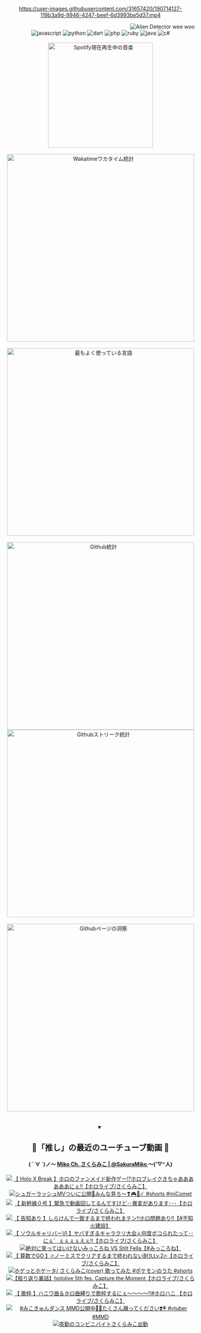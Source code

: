 <!-- START: HERO IMAGE GIF ////////// ////////// ////////// -->
<!-- <img src="@/../assets/img/gaming/ghost-of-tsushima.gif" width="100%"  alt="nellyXinwei's Hero Gif Image"/> -->
<!-- END: HERO IMAGE GIF ////////// ////////// ////////// -->

<div align="center" >  
  
<!-- START:ワンピース 第1015話「ルフィはRED ROCを使う」 -->
<https://user-images.githubusercontent.com/31657420/190714127-119b3a9d-9946-4247-beef-6d3993be5d37.mp4>
<!-- END:ワンピース 第1015話「ルフィはRED ROCを使う」 -->

<!-- START:VISITOR COUNTER -->
<div width="100%" align="right">
<img src="https://komarev.com/ghpvc/?username=nellyXinwei&label=🛸&color=grey&style=for-the-badge&labelcolor=ffffff" alt="Alien Detector wee woo"/>
</div>
<!-- END:VISITOR COUNTER -->

<!-- START: PROGRAMMING LANGUAGES -->
<!-- 色彩 Color Scheme:
#961E3A, #8A0D42, #5A0640, #4F265E, #2B355A, #3E759B, #CC4246,
#BB2649, #AD1052, #700750, #633075, #364270, #4E92C2, #FF5357
Sauce: https://www.webcreatorbox.com/inspiration/pantone-2023
-->

<img src="https://img.shields.io/badge/javascript%20-%23BB2649.svg?&style=for-the-badge&logo=javascript&logoColor=white&labelColor=961E3A" alt="javascript"/>
<img src="https://img.shields.io/badge/python%20-%23AD1052.svg?&style=for-the-badge&logo=python&logoColor=white&labelColor=8A0D42" alt="python" />
<img src="https://img.shields.io/badge/dart%20-%23700750.svg?&style=for-the-badge&logo=dart&logoColor=white&labelColor=5A0640" alt="dart"/>
<img src="https://img.shields.io/badge/php%20-%23633075.svg?&style=for-the-badge&logo=php&logoColor=white&labelColor=4F265E" alt="php"/>
<img src="https://img.shields.io/badge/ruby%20-%23364270.svg?&style=for-the-badge&logo=ruby&logoColor=white&labelColor=2B355A" alt="ruby"/>
<img src="https://img.shields.io/badge/java%20-%234E92C2.svg?&style=for-the-badge&logo=openjdk&logoColor=white&labelColor=3E759B" alt="java"/>
<img src="https://img.shields.io/badge/c%23-%23FF5357.svg?style=for-the-badge&logo=c-sharp&logoColor=white&labelColor=CC4246" alt="c#"/>  
<!-- END: PROGRAMMING LANGUAGES -->

<br>
<br>

<!-- START: MUSIC STATUS -->
  <!-- <a href="https://newojima-gsrs-20220114.vercel.app/api/now-playing?open">
    <img src="https://newojima-gsrs-20220114.vercel.app/api/now-playing" alt="Spotify現在再生中の音楽">
  </a> -->
  <img src="https://newojima-grss-20230114.vercel.app/api/spotify?border_color=transparent" alt="Spotify現在再生中の音楽" width="280px">
<!-- END: MUSIC STATUS -->

<br>
<br>

<!-- START: GITHUB STATUS -->
<!-- 色彩 Color Scheme:  #BB2649, #AD1052, #700750, #633075 -->
<img align="center" src="https://newojima-grs-20230109.vercel.app/api/wakatime?username=njtalba5127&layout=compact&langs_count=10&locale=ja&hide_title=false&title_color=fff&hide_border=true&text_color=fff&bg_color=BB2649,BB2649,633075,633075&hide=other,css,html,bash,xml,git%20config,makefile,properties,yaml,markdown,text,json,jsx" alt="Wakatimeワカタイム統計" width="500px"/>

<br>
<br>

<!-- 色彩 Color Scheme:  #633075, #364270, #4E92C2 -->
  <img align="center" src="https://newojima-grs-20230109.vercel.app/api/top-langs?username=njtalba5127&layout=compact&text_color=fff&icon_color=fff&hide_border=true&&locale=ja&hide_title=false&title_color=fff&include_all_commits=true&card_width=445&langs_count=11&hide=c%23,powershell,shaderlab,hlsl,makefile,jupyter%20notebook,python,html,css,shell,batchfile,less,liquid,hack,scss&bg_color=4F265E,633075,4E92C2" alt="最もよく使っている言語" width="500px"/>

<br>
<br>

<!-- 色彩 Color Scheme:  #4E92C2, #FF5357 -->
  <img align="center" src="https://newojima-grs-20230109.vercel.app/api?username=njtalba5127&rank_icon=github&show_icons=true&&locale=ja&title_color=fff&text_color=fff&icon_color=fff&hide_border=true&hide_title=false&count_private=true&include_all_commits=true&card_width=495&disable_animations=true&bg_color=4E92C2,4E92C2,FF5357" alt="Github統計" width="500px"/>

<br>

<img align="center" src="https://streak-stats.demolab.com?user=njtalba5127&theme=dark&hide_border=true&locale=ja&ring=BB2649&stroke=222222&background=151515&sideLabels=BB2649&currStreakLabel=ffffff&border=BB2649&fire=FF5357&currStreakNum=ffffff&sideNums=FF5357&dates=ffffff" alt="Githubストリーク統計" width="500px"/>

<br>
<br>

  <img align="center" width="500px" src="@/../assets/img/page-insights.svg" alt="Githubページの洞察"/>
  
</div>
<!-- END: GITHUB STATUS -->

<br>
<br>

<div align="center">
<details open>
  <summary>

  </summary>

  <h2 align="center">🌸「推し」の最近のユーチューブ動画 🌸</h2>
  <h4>
  ( ´ ∀ `)ノ～ 
  <a href="https://www.youtube.com/@SakuraMiko">Miko Ch. さくらみこ | @SakuraMiko
  </a>
   ～('▽^人)
  </h4>

  <!-- BEGIN YOUTUBE-CARDS -->
<a href="https://www.youtube.com/watch?v=6aMiFRXbSfg"><img src="https://ytcards.demolab.com/?id=6aMiFRXbSfg&title=%E3%80%90+Holo+X+Break++%E3%80%91%E3%83%9B%E3%83%AD%E3%81%AE%E3%83%95%E3%82%A1%E3%83%B3%E3%83%A1%E3%82%A4%E3%83%89%E6%96%B0%E4%BD%9C%E3%82%B2%E3%83%BC%E2%81%89%E3%83%9B%E3%83%AD%E3%83%96%E3%83%AC%E3%82%A4%E3%82%AF%E3%81%8D%E3%81%A1%E3%82%83%E3%81%82%E3%81%82%E3%81%82%E3%81%82%E3%81%82%E3%81%82%E3%81%AB%E3%81%87%E2%80%BC%E3%80%90%E3%83%9B%E3%83%AD%E3%83%A9%E3%82%A4%E3%83%96%2F%E3%81%95%E3%81%8F%E3%82%89%E3%81%BF%E3%81%93%E3%80%91&lang=ja&timestamp=1711808135&background_color=%230d1117&title_color=%23ffffff&stats_color=%23dedede&max_title_lines=1&width=187&border_radius=5&duration=7436" alt="【 Holo X Break  】ホロのファンメイド新作ゲー⁉ホロブレイクきちゃああああああにぇ‼【ホロライブ/さくらみこ】" title="【 Holo X Break  】ホロのファンメイド新作ゲー⁉ホロブレイクきちゃああああああにぇ‼【ホロライブ/さくらみこ】"></a>
<a href="https://www.youtube.com/watch?v=cNA3rwEO5CU"><img src="https://ytcards.demolab.com/?id=cNA3rwEO5CU&title=%E3%82%B7%E3%83%A5%E3%82%AC%E3%83%BC%E3%83%A9%E3%83%83%E3%82%B7%E3%83%A5MV%E3%81%A4%E3%81%84%E3%81%AB%E5%85%AC%E9%96%8B%F0%9F%8E%89%E3%81%BF%E3%82%93%E3%81%AA%E8%A6%8B%E3%82%8D%EF%BD%9E%E2%9D%A3%F0%9F%8E%AE%F0%9F%8C%B8%E2%98%84%EF%B8%8F+%23shorts+%23miComet&lang=ja&timestamp=1711785618&background_color=%230d1117&title_color=%23ffffff&stats_color=%23dedede&max_title_lines=1&width=187&border_radius=5&duration=33" alt="シュガーラッシュMVついに公開🎉みんな見ろ～❣🎮🌸☄️ #shorts #miComet" title="シュガーラッシュMVついに公開🎉みんな見ろ～❣🎮🌸☄️ #shorts #miComet"></a>
<a href="https://www.youtube.com/watch?v=HVSq3sR9tBc"><img src="https://ytcards.demolab.com/?id=HVSq3sR9tBc&title=%E3%80%90+%E6%96%B0%E5%B9%B9%E7%B7%9A%EF%BC%90%E5%8F%B7+%E3%80%91%E7%B7%8A%E6%80%A5%E3%81%A7%E5%8B%95%E7%94%BB%E5%9B%9E%E3%81%97%E3%81%A6%E3%82%8B%E3%82%93%E3%81%A7%E3%81%99%E3%81%91%E3%81%A9%EF%BD%A5%EF%BD%A5%E7%95%B0%E5%A4%89%E3%81%8C%E3%81%82%E3%82%8A%E3%81%BE%E3%81%99%EF%BD%A5%EF%BD%A5%EF%BD%A5%E3%80%90%E3%83%9B%E3%83%AD%E3%83%A9%E3%82%A4%E3%83%96%2F%E3%81%95%E3%81%8F%E3%82%89%E3%81%BF%E3%81%93%E3%80%91&lang=ja&timestamp=1711291162&background_color=%230d1117&title_color=%23ffffff&stats_color=%23dedede&max_title_lines=1&width=187&border_radius=5&duration=8321" alt="【 新幹線０号 】緊急で動画回してるんですけど･･異変があります･･･【ホロライブ/さくらみこ】" title="【 新幹線０号 】緊急で動画回してるんですけど･･異変があります･･･【ホロライブ/さくらみこ】"></a>
<a href="https://www.youtube.com/watch?v=z6LsPkqR-Rk"><img src="https://ytcards.demolab.com/?id=z6LsPkqR-Rk&title=%E3%80%90+%E5%91%8A%E7%9F%A5%E3%81%82%E3%82%8A+%E3%80%91%E3%81%97%E3%82%89%E3%81%91%E3%82%93%E3%81%A7%E4%B8%80%E8%87%B4%E3%81%99%E3%82%8B%E3%81%BE%E3%81%A7%E7%B5%82%E3%82%8F%E3%82%8C%E3%81%BE%E3%83%86%E3%83%B3%E2%80%BC%E3%83%9B%E3%83%AD%E5%95%8F%E9%A1%8C%E3%81%82%E3%82%8A%E2%80%BC%E3%80%90%23%E4%B8%8D%E7%9F%A5%E7%81%AB%E5%BB%BA%E8%A8%AD%E3%80%91&lang=ja&timestamp=1711281957&background_color=%230d1117&title_color=%23ffffff&stats_color=%23dedede&max_title_lines=1&width=187&border_radius=5&duration=3517" alt="【 告知あり 】しらけんで一致するまで終われまテン‼ホロ問題あり‼【#不知火建設】" title="【 告知あり 】しらけんで一致するまで終われまテン‼ホロ問題あり‼【#不知火建設】"></a>
<a href="https://www.youtube.com/watch?v=ef7YNCufrF8"><img src="https://ytcards.demolab.com/?id=ef7YNCufrF8&title=%E3%80%90+%E3%82%BD%E3%82%A6%E3%83%AB%E3%82%AD%E3%83%A3%E3%83%AA%E3%83%90%E3%83%BC%E2%85%A5+%E3%80%91%E3%83%A4%E3%83%90%E3%81%99%E3%81%8E%E3%82%8B%E3%82%AD%E3%83%A3%E3%83%A9%E3%82%AF%E3%83%AA%E5%A4%A7%E4%BC%9A%E2%9A%94%E4%BD%95%E5%BA%A6%E3%83%9C%E3%82%B3%E3%82%89%E3%82%8C%E3%81%9F%E3%81%A3%E3%81%A6%EF%BD%A5%EF%BD%A5%E3%81%AB%E3%81%87%E3%82%9B%E3%81%87%E3%81%87%E3%81%87%E3%81%87%E3%81%88%E3%81%87%E2%80%BC%E3%80%90%E3%83%9B%E3%83%AD%E3%83%A9%E3%82%A4%E3%83%96%2F%E3%81%95%E3%81%8F%E3%82%89%E3%81%BF%E3%81%93%E3%80%91&lang=ja&timestamp=1711202133&background_color=%230d1117&title_color=%23ffffff&stats_color=%23dedede&max_title_lines=1&width=187&border_radius=5&duration=9809" alt="【 ソウルキャリバーⅥ 】ヤバすぎるキャラクリ大会⚔何度ボコられたって･･にぇ゛ぇぇぇぇえぇ‼【ホロライブ/さくらみこ】" title="【 ソウルキャリバーⅥ 】ヤバすぎるキャラクリ大会⚔何度ボコられたって･･にぇ゛ぇぇぇぇえぇ‼【ホロライブ/さくらみこ】"></a>
<a href="https://www.youtube.com/watch?v=o04HLC2KAuk"><img src="https://ytcards.demolab.com/?id=o04HLC2KAuk&title=%E7%B5%B6%E5%AF%BE%E3%81%AB%E7%AC%91%E3%81%A3%E3%81%A6%E3%81%AF%E3%81%84%E3%81%91%E3%81%AA%E3%81%84%E3%81%BF%E3%81%A3%E3%81%93%E3%82%8D%E3%81%AD+VS+Stilt+Fella%E3%80%90%23%E3%81%BF%E3%81%A3%E3%81%93%E3%82%8D%E3%81%AD%E3%80%91&lang=ja&timestamp=1711027101&background_color=%230d1117&title_color=%23ffffff&stats_color=%23dedede&max_title_lines=1&width=187&border_radius=5&duration=4288" alt="絶対に笑ってはいけないみっころね VS Stilt Fella【#みっころね】" title="絶対に笑ってはいけないみっころね VS Stilt Fella【#みっころね】"></a>
<a href="https://www.youtube.com/watch?v=N-QNwzFqREo"><img src="https://ytcards.demolab.com/?id=N-QNwzFqREo&title=%E3%80%90+%E7%AE%97%E6%95%B0%E3%81%A7GO+%E3%80%91%F0%9F%94%A5%E3%83%8E%E3%83%BC%E3%83%9F%E3%82%B9%E3%81%A7%E3%82%AF%E3%83%AA%E3%82%A2%E3%81%99%E3%82%8B%E3%81%BE%E3%81%A7%E7%B5%82%E3%82%8F%E3%82%8C%E3%81%AA%E3%81%84%E8%80%90%E4%B9%85Lv.2%F0%9F%94%A5%E3%80%90%E3%83%9B%E3%83%AD%E3%83%A9%E3%82%A4%E3%83%96%2F%E3%81%95%E3%81%8F%E3%82%89%E3%81%BF%E3%81%93%E3%80%91&lang=ja&timestamp=1710870121&background_color=%230d1117&title_color=%23ffffff&stats_color=%23dedede&max_title_lines=1&width=187&border_radius=5&duration=19281" alt="【 算数でGO 】🔥ノーミスでクリアするまで終われない耐久Lv.2🔥【ホロライブ/さくらみこ】" title="【 算数でGO 】🔥ノーミスでクリアするまで終われない耐久Lv.2🔥【ホロライブ/さくらみこ】"></a>
<a href="https://www.youtube.com/watch?v=Mp89gmu6ikI"><img src="https://ytcards.demolab.com/?id=Mp89gmu6ikI&title=%E3%83%9B%E3%82%B2%E3%81%A3%E3%81%A8%E3%83%9B%E3%82%B2%E3%83%BC%E3%82%BF%2F+%E3%81%95%E3%81%8F%E3%82%89%E3%81%BF%E3%81%93%28cover%29+%E6%AD%8C%E3%81%A3%E3%81%A6%E3%81%BF%E3%81%9F+%23%E3%83%9D%E3%82%B1%E3%83%A2%E3%83%B3%E3%81%AE%E3%81%86%E3%81%9F+%23shorts&lang=ja&timestamp=1710835208&background_color=%230d1117&title_color=%23ffffff&stats_color=%23dedede&max_title_lines=1&width=187&border_radius=5&duration=46" alt="ホゲっとホゲータ/ さくらみこ(cover) 歌ってみた #ポケモンのうた #shorts" title="ホゲっとホゲータ/ さくらみこ(cover) 歌ってみた #ポケモンのうた #shorts"></a>
<a href="https://www.youtube.com/watch?v=tvFxEAHSV38"><img src="https://ytcards.demolab.com/?id=tvFxEAHSV38&title=%E3%80%90%E6%8C%AF%E3%82%8A%E8%BF%94%E3%82%8A%E8%A3%8F%E8%A9%B1%E3%80%91hololive+5th+fes.+Capture+the+Moment%E3%80%90%E3%83%9B%E3%83%AD%E3%83%A9%E3%82%A4%E3%83%96%2F%E3%81%95%E3%81%8F%E3%82%89%E3%81%BF%E3%81%93%E3%80%91&lang=ja&timestamp=1710782833&background_color=%230d1117&title_color=%23ffffff&stats_color=%23dedede&max_title_lines=1&width=187&border_radius=5&duration=17635" alt="【振り返り裏話】hololive 5th fes. Capture the Moment【ホロライブ/さくらみこ】" title="【振り返り裏話】hololive 5th fes. Capture the Moment【ホロライブ/さくらみこ】"></a>
<a href="https://www.youtube.com/watch?v=-WZ0r7QsC14"><img src="https://ytcards.demolab.com/?id=-WZ0r7QsC14&title=%E3%80%90+%E6%AD%8C%E6%9E%A0+%E3%80%91%E3%83%8F%E3%83%8B%E3%83%AF%E6%9B%B2%EF%BC%86%E3%83%9B%E3%83%AD%E6%9B%B2%E7%B8%9B%E3%82%8A%E3%81%A7%E6%AD%8C%E6%9E%A0%E3%81%99%E3%82%8B%E3%81%AB%E3%81%87%EF%BD%9E%EF%BD%9E%EF%BD%9E%EF%BD%9E%E2%80%BC%23%E3%83%9B%E3%83%AD%E3%83%8F%E3%83%8B+%E3%80%90%E3%83%9B%E3%83%AD%E3%83%A9%E3%82%A4%E3%83%96%2F%E3%81%95%E3%81%8F%E3%82%89%E3%81%BF%E3%81%93%E3%80%91&lang=ja&timestamp=1710421029&background_color=%230d1117&title_color=%23ffffff&stats_color=%23dedede&max_title_lines=1&width=187&border_radius=5&duration=6445" alt="【 歌枠 】ハニワ曲＆ホロ曲縛りで歌枠するにぇ～～～～‼#ホロハニ 【ホロライブ/さくらみこ】" title="【 歌枠 】ハニワ曲＆ホロ曲縛りで歌枠するにぇ～～～～‼#ホロハニ 【ホロライブ/さくらみこ】"></a>
<a href="https://www.youtube.com/watch?v=TWOK_MzrwMM"><img src="https://ytcards.demolab.com/?id=TWOK_MzrwMM&title=%23%E3%81%BF%E3%81%93%E3%81%8D%E3%82%85%E3%82%93%E3%83%80%E3%83%B3%E3%82%B9+MMD%E5%85%AC%E9%96%8B%E4%B8%AD%F0%9F%AB%B6%F0%9F%8F%BB%E3%81%9F%E3%81%8F%E3%81%95%E3%82%93%E8%B8%8A%E3%81%A3%E3%81%A6%E3%81%8F%E3%81%A0%E3%81%95%E3%81%84%E2%9D%A3%EF%B8%8F%F0%9F%92%97+%23vtuber+%23MMD&lang=ja&timestamp=1710303294&background_color=%230d1117&title_color=%23ffffff&stats_color=%23dedede&max_title_lines=1&width=187&border_radius=5&duration=35" alt="#みこきゅんダンス MMD公開中🫶🏻たくさん踊ってください❣️💗 #vtuber #MMD" title="#みこきゅんダンス MMD公開中🫶🏻たくさん踊ってください❣️💗 #vtuber #MMD"></a>
<a href="https://www.youtube.com/watch?v=MhjdTURbFC0"><img src="https://ytcards.demolab.com/?id=MhjdTURbFC0&title=%E5%A4%9C%E5%8B%A4%E3%81%AE%E3%82%B3%E3%83%B3%E3%83%93%E3%83%8B%E3%83%90%E3%82%A4%E3%83%88%E3%81%95%E3%81%8F%E3%82%89%E3%81%BF%E3%81%93%E5%87%BA%E5%8B%A4&lang=ja&timestamp=1710258960&background_color=%230d1117&title_color=%23ffffff&stats_color=%23dedede&max_title_lines=1&width=187&border_radius=5&duration=8175" alt="夜勤のコンビニバイトさくらみこ出勤" title="夜勤のコンビニバイトさくらみこ出勤"></a>
<!-- END YOUTUBE-CARDS -->

</div>
  
</details>
